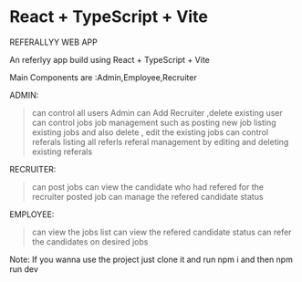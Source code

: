 # React + TypeScript + Vite

REFERALLYY WEB APP

An referlyy app build using React + TypeScript + Vite 

Main Components are :Admin,Employee,Recruiter

ADMIN:
>can control all users 
>Admin can Add Recruiter ,delete existing user
>can control jobs
>job management such as posting new job 
>listing existing jobs and also delete , edit the existing jobs
>can control referals
>listing all referls 
>referal management by editing and deleting existing referals

RECRUITER:
>can post jobs
>can view the candidate who had refered for the recruiter posted job
>can manage the refered candidate status

EMPLOYEE:
>can view the jobs list
>can view the refered candidate status
>can refer the candidates on desired jobs


Note: If you wanna use the project just clone it and run npm i and then npm run dev